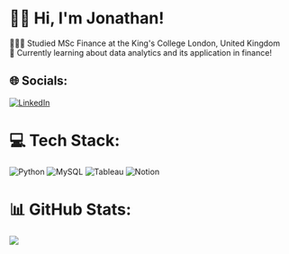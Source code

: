 # 👋🏼 Hi, I'm Jonathan!


👨🏻‍🎓 Studied MSc Finance at the King's College London, United Kingdom<br>
💭 Currently learning about data analytics and its application in finance!


## 🌐 Socials:
[![LinkedIn](https://img.shields.io/badge/LinkedIn-%230077B5.svg?logo=linkedin&logoColor=white)](https://linkedin.com/in/jonathanho0823) 

# 💻 Tech Stack:
![Python](https://img.shields.io/badge/python-3670A0?style=for-the-badge&logo=python&logoColor=ffdd54)  ![MySQL](https://img.shields.io/badge/mysql-4479A1.svg?style=for-the-badge&logo=mysql&logoColor=white) ![Tableau](https://img.shields.io/badge/Tableau-E97627?style=for-the-badge&logo=Tableau&logoColor=white) ![Notion](https://img.shields.io/badge/Notion-%23000000.svg?style=for-the-badge&logo=notion&logoColor=white) 
# 📊 GitHub Stats:
![](https://github-readme-stats.vercel.app/api?username=Jonho823&theme=tokyonight&hide_rank=true&hide_border=false&include_all_commits=false&count_private=false)<br/>

<!-- Proudly created with GPRM ( https://gprm.itsvg.in ) -->
